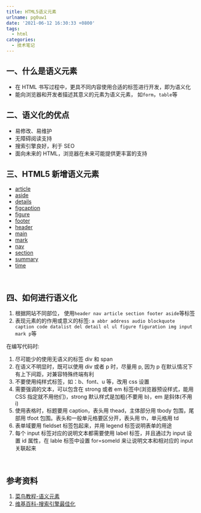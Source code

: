 ```yaml
---
title: HTML5语义元素
urlname: pg0uw1
date: '2021-06-12 16:30:33 +0800'
tags:
  - html
categories:
  - 技术笔记
---
```


## 一、什么是语义元素

- 在 HTML 书写过程中，更具不同内容使用合适的标签进行开发，即为语义化
- 能向浏览器和开发者描述其意义的元素为语义元素， 如`form`，`table`等

## 二、语义化的优点

- 易修改、易维护
- 无障碍阅读支持
- 搜索引擎良好，利于 SEO
- 面向未来的 HTML，浏览器在未来可能提供更丰富的支持
​

## 三、HTML5 新增语义元素

- [article](https://developer.mozilla.org/zh-CN/docs/Web/HTML/Element/article)
- [aside](https://developer.mozilla.org/zh-CN/docs/Web/HTML/Element/aside)
- [details](https://developer.mozilla.org/zh-CN/docs/Web/HTML/Element/details)
- [figcaption](https://developer.mozilla.org/zh-CN/docs/Web/HTML/Element/figcaption)
- [figure](https://developer.mozilla.org/zh-CN/docs/Web/HTML/Element/figure)
- [footer](https://developer.mozilla.org/zh-CN/docs/Web/HTML/Element/footer)
- [header](https://developer.mozilla.org/zh-CN/docs/Web/HTML/Element/header)
- [main](https://developer.mozilla.org/zh-CN/docs/Web/HTML/Element/main)
- [mark](https://developer.mozilla.org/zh-CN/docs/Web/HTML/Element/mark)
- [nav](https://developer.mozilla.org/zh-CN/docs/Web/HTML/Element/nav)
- [section](https://developer.mozilla.org/zh-CN/docs/Web/HTML/Element/section)
- [summary](https://developer.mozilla.org/zh-CN/docs/Web/HTML/Element/summary)
- [time](https://developer.mozilla.org/zh-CN/docs/Web/HTML/Element/time)

​

## 四、如何进行语义化

1. 根据网站不同部位， 使用`header nav article section footer aside`等标签
1. 表现元素的的作用或意义的标签: `a abbr address audio blockquote caption code datalist del detail ol ul figure figuration img input mark p`等

在编写代码时:

1. 尽可能少的使用无语义的标签 div 和 span
1. 在语义不明显时，既可以使用 div 或者 p 时，尽量用 p, 因为 p 在默认情况下有上下间距，对兼容特殊终端有利
1. 不要使用纯样式标签，如：b、font、u 等，改用 css 设置
1. 需要强调的文本，可以包含在 strong 或者 em 标签中(浏览器预设样式，能用 CSS 指定就不用他们)，strong 默认样式是加粗(不要用 b)，em 是斜体(不用 i)
1. 使用表格时，标题要用 caption，表头用 thead，主体部分用 tbody 包围，尾部用 tfoot 包围。表头和一般单元格要区分开，表头用 th，单元格用 td
1. 表单域要用 fieldset 标签包起来，并用 legend 标签说明表单的用途
1. 每个 input 标签对应的说明文本都需要使用 label 标签，并且通过为 input 设置 id 属性，在 lable 标签中设置 for=someld 来让说明文本和相对应的 input 关联起来

​

## 参考资料

1. [菜鸟教程-语义元素](https://www.runoob.com/html/html5-semantic-elements.html)
1. [维基百科-搜索引擎最佳化](https://zh.wikipedia.org/wiki/%E6%90%9C%E5%B0%8B%E5%BC%95%E6%93%8E%E6%9C%80%E4%BD%B3%E5%8C%96)​

